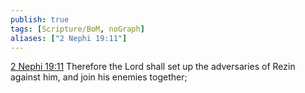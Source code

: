 ```yaml
---
publish: true
tags: [Scripture/BoM, noGraph]
aliases: ["2 Nephi 19:11"]
---
```

[2 Nephi 19:11](https://churchofjesuschrist.org/study/scriptures/bofm/2-ne/19?lang=eng&id=p11#p11) Therefore the Lord shall set up the adversaries of Rezin against him, and join his enemies together;
